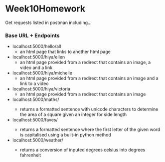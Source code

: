 # Week10Homework

Get requests listed in postman including...

### Base URL + Endpoints
- localhost:5000/hello/all
  - an html page that links to another html page
- localhost:5000/hiya/ellen
  - an html page provided from a redirect that contains an image, a video and a link
- localhost:5000/hiya/michelle
  - an html page provided from a redirect that contains an image and a link to a video
- localhost:5000/hiya/victoria
  - an html page provided from a redirect that contains an image
- localhost:5000/maths/<int>
  - returns a formatted sentence with unicode characters to determine the area of a square given an integer for side length
- localhost:5000/faves/<word>
  - returns a formatted sentence where the first letter of the given word is capitalised using a built-in python method
- localhost:5000/weather/<int>
  - returns a conversion of inputed degrees celsius into degrees fahrenheit
  
